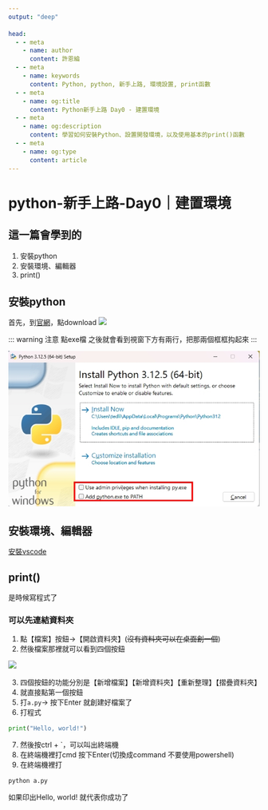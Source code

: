 ```yaml
---
output: "deep"

head:
  - - meta
    - name: author
      content: 許恩綸
  - - meta
    - name: keywords
      content: Python, python, 新手上路, 環境設置, print函數
  - - meta
    - name: og:title
      content: Python新手上路 Day0 - 建置環境
  - - meta
    - name: og:description
      content: 學習如何安裝Python、設置開發環境，以及使用基本的print()函數
  - - meta
    - name: og:type
      content: article
---
```


# python-新手上路-Day0｜建置環境

## 這一篇會學到的

1. 安裝python
2. 安裝環境、編輯器
3. print()


## 安裝python
首先，到[官網](https://www.python.org/)，點download
![](https://hackmd.io/_uploads/SJAg3kIGp.png)

::: warning 注意
點exe檔 之後就會看到視窗下方有兩行，把那兩個框框抅起來
:::

![](./Day0/image-1.jpg)

## 安裝環境、編輯器
[安裝vscode](../../other/安裝vscode)

## print()

是時候寫程式了
### 可以先連結資料夾

1. 點【檔案】按鈕->【開啟資料夾】(~~沒有資料夾可以在桌面創一個~~)
2. 然後檔案那裡就可以看到四個按鈕

![](https://hackmd.io/_uploads/r1LgexUM6.png)

3. 四個按鈕的功能分別是【新增檔案】【新增資料夾】【重新整理】【摺疊資料夾】
4. 就直接點第一個按鈕
5. 打`a.py`-> 按下Enter 就創建好檔案了
6. 打程式
```python
print("Hello, world!")
```

7. 然後按ctrl + `，可以叫出終端機
8. 在終端機裡打cmd 按下Enter(切換成command 不要使用powershell)
9. 在終端機裡打
```sh
python a.py
```
如果印出Hello, world!
就代表你成功了
